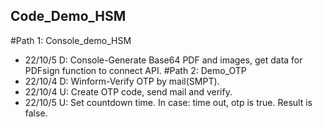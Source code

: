 ## Code_Demo_HSM

#Path 1: Console_demo_HSM
  - 22/10/5 D: Console-Generate Base64 PDF and images, get data for PDFsign function to connect API.
#Path 2: Demo_OTP
  - 22/10/4 D: Winform-Verify OTP by mail(SMPT).
  - 22/10/4 U: Create OTP code, send mail and verify.
  - 22/10/5 U: Set countdown time. In case: time out, otp is true. Result is false.
